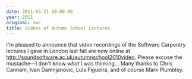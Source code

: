 ```yaml
---
date: 2011-03-21 10:00:00
year: 2011
original: swc
title: Videos of Autumn School Lectures
---
```

<p>I'm pleased to announce that video recordings of the Software Carpentry lectures I gave in London last fall are now online at <a href="http://soundsoftware.ac.uk/autumnschool2010video">http://soundsoftware.ac.uk/autumnschool2010video</a>. Please excuse the mustache&mdash;I don't know <em>what</em> I was thinking... Many thanks to Chris Cannam, Ivan Damnjanovic, Luis Figueira, and of course Mark Plumbley.</p>
